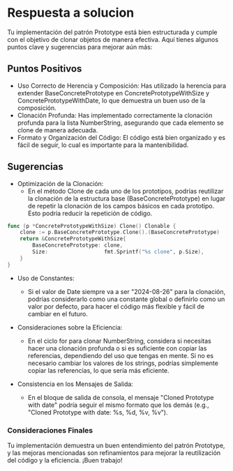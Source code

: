 # Respuesta a solucion

Tu implementación del patrón Prototype está bien estructurada y cumple con el objetivo de clonar objetos de manera efectiva. Aquí tienes algunos puntos clave y sugerencias para mejorar aún más:

## Puntos Positivos

- Uso Correcto de Herencia y Composición: Has utilizado la herencia para extender BaseConcretePrototype en ConcretePrototypeWithSize y ConcretePrototypeWithDate, lo que demuestra un buen uso de la composición.
- Clonación Profunda: Has implementado correctamente la clonación profunda para la lista NumberString, asegurando que cada elemento se clone de manera adecuada.
- Formato y Organización del Código: El código está bien organizado y es fácil de seguir, lo cual es importante para la mantenibilidad.

## Sugerencias

- Optimización de la Clonación:
  - En el método Clone de cada uno de los prototipos, podrías reutilizar la clonación de la estructura base (BaseConcretePrototype) en lugar de repetir la clonación de los campos básicos en cada prototipo. Esto podría reducir la repetición de código.

```go
func (p *ConcretePrototypeWithSize) Clone() Clonable {
    clone := p.BaseConcretePrototype.Clone().(BaseConcretePrototype)
    return &ConcretePrototypeWithSize{
        BaseConcretePrototype: clone,
        Size:                  fmt.Sprintf("%s clone", p.Size),
    }
}
```

- Uso de Constantes:

  - Si el valor de Date siempre va a ser "2024-08-26" para la clonación, podrías considerarlo como una constante global o definirlo como un valor por defecto, para hacer el código más flexible y fácil de cambiar en el futuro.

- Consideraciones sobre la Eficiencia:

  - En el ciclo for para clonar NumberString, considera si necesitas hacer una clonación profunda o si es suficiente con copiar las referencias, dependiendo del uso que tengas en mente. Si no es necesario cambiar los valores de los strings, podrías simplemente copiar las referencias, lo que sería más eficiente.

- Consistencia en los Mensajes de Salida:

  - En el bloque de salida de consola, el mensaje "Cloned Prototype with date" podría seguir el mismo formato que los demás (e.g., "Cloned Prototype with date: %s, %d, %v, %v").

### Consideraciones Finales

Tu implementación demuestra un buen entendimiento del patrón Prototype, y las mejoras mencionadas son refinamientos para mejorar la reutilización del código y la eficiencia. ¡Buen trabajo!
